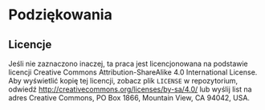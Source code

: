 # Podziękowania

## Licencje

Jeśli nie zaznaczono inaczej, ta praca jest licencjonowana na podstawie licencji Creative Commons Attribution-ShareAlike 4.0 International License. Aby wyświetlić kopię tej licencji, zobacz plik `LICENSE` w repozytorium, odwiedź http://creativecommons.org/licenses/by-sa/4.0/ lub wyślij list na adres Creative Commons, PO Box 1866, Mountain View, CA 94042, USA.